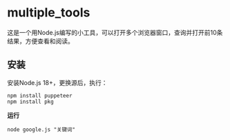# multiple_tools

这是一个用Node.js编写的小工具，可以打开多个浏览器窗口，查询并打开前10条结果，方便查看和阅读。

## **安装**

安装Node.js 18+，更换源后，执行：

```
npm install puppeteer 
npm install pkg
```

**运行**

```
node google.js "关键词"
```
